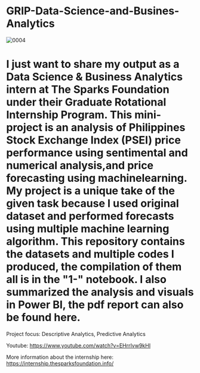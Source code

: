 # GRIP-Data-Science-and-Busines-Analytics
![0004](https://github.com/Dennis-Zapatos/GRIP-Data-Science-and-Busines-Analytics/assets/134060585/dd0d7f1e-9cb5-47ee-b347-bff8cc5d147c)
# I just want to share my output as a Data Science & Business Analytics intern at The Sparks Foundation under their Graduate Rotational Internship Program. This mini-project is an analysis of Philippines Stock Exchange Index (PSEI) price performance using sentimental and numerical analysis,and price forecasting using machinelearning. My project is a unique take of the given task because I used original dataset and performed forecasts using multiple machine learning algorithm. This repository contains the datasets and multiple codes I produced, the compilation of them all is in the "1-" notebook. I also summarized the analysis and visuals in Power BI, the pdf report can also be found here.

Project focus: Descriptive Analytics, Predictive Analytics

Youtube: https://www.youtube.com/watch?v=EHrrIvw9kHI

More information about the internship here: https://internship.thesparksfoundation.info/

